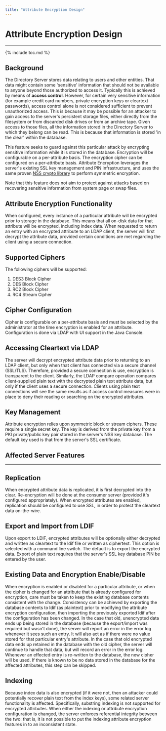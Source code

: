 ```yaml
---
title: "Attribute Encryption Design"
---
```


# Attribute Encryption Design
-----------------------------

{% include toc.md %}

Background
----------

The Directory Server stores data relating to users and other entities. That data might contain some 'sensitive' information that should not be available to anyone beyond those authorized to access it. Typically this is achieved by means of **access control**. However, for certain very sensitive information (for example credit card numbers, private encryption keys or cleartext passwords), access control alone is not considered sufficient to prevent unauthorized access. This is because it may be possible for an attacker to gain access to the server's persistent storage files, either directly from the filesystem or from discarded disk drives or from an archive tape. Given access to those files, all the information stored in the Directory Server to which they belong can be read. This is because that information is stored 'in the clear' within the database.

This feature seeks to guard against this particular attack by encrypting sensitive information while it is stored in the database. Encryption will be configurable on a per-attribute basis. The encryption cipher can be configured on a per-attribute basis. Attribute Encryption leverages the server's existing SSL key management and PIN infrastructure, and uses the same proven [NSS crypto library](http://www.mozilla.org/projects/security/pki/nss/) to perform symmetric encryption.

Note that this feature does not aim to protect against attacks based on recovering sensitive information from system page or swap files.

Attribute Encryption Functionality
---------------------------------

When configured, every instance of a particular attribute will be encrypted prior to storage in the database. This means that all on-disk data for that attribute will be encrypted, including index data. When requested to return an entry with an encrypted attribute to an LDAP client, the server will first decrypt the attribute data, provided certain conditions are met regarding the client using a secure connection.

Supported Ciphers
------------------

The following ciphers will be supported:

1.  DES3 Block Cipher
2.  DES Block Cipher
3.  RC2 Block Cipher
4.  RC4 Stream Cipher

Cipher Configuration
--------------------

Cipher is configurable on a per-attribute basis and must be selected by the administrator at the time encryption is enabled for an attribute. Configuration is done via LDAP with UI support in the Java Console.

Accessing Cleartext via LDAP
----------------------

The server will decrypt encrypted attribute data prior to returning to an LDAP client, but only when that client has connected via a secure channel (SSL/TLS). Therefore, provided a secure connection is use, encryption is transparent to the client. Similarly, the LDAP compare operation compares client-supplied plain text with the decrypted plain text attribute data, but only if the client uses a secure connection. Clients using plain text connections will see the same results as if access control measures were in place to deny their reading or searching on the encrypted attributes.

Key Management
----------------------

Attribute encryption relies upon symmetric block or stream ciphers. These require a single secret key. The key is derived from the private key from a PKI private/public key pair stored in the server's NSS key database. The default key used is that from the server's SSL certificate.

## Affected Server Features
----------------------

Replication
----------------------

When encrypted attribute data is replicated, it is first decrypted into the clear. Re-encryption will be done at the consumer server (provided it's configured appropriately). When encrypted attributes are enabled, replication should be configured to use SSL, in order to protect the cleartext data on-the-wire.

Export and Import from LDIF
---------------------------

Upon export to LDIF, encrypted attributes will be optionally either decrypted and written as cleartext to the ldif file or written as ciphertext. This option is selected with a command line switch. The default is to export the encrypted data. Export of plain text requires that the server's SSL key database PIN be entered by the user.

Existing Data and Encryption Enable/Disable
-------------------------------------------

When encryption is enabled or disabled for a particular attribute, or when the cipher is changed for an attribute that is already configured for encryption, care must be taken to keep the existing database contents consistent with the change. Consistency can be achieved by exporting the database contents to ldif (as plaintext) prior to modifying the attribute encryption configuration, then importing the previously exported ldif after the configuration has been changed. In the case that old, unencrypted data ends up being stored in the database (because the export/import was required but wasn't done), the server will report an error in the error log whenever it sees such an entry. It will also act as if there were no value stored for that particular entry's attribute. In the case that old encrypted data ends up retained in the database with the old cipher, the server will continue to handle that data, but will record an error in the error log. Whenever an effected entry is re-written to the database, the new cipher will be used. If there is known to be no data stored in the database for the affected attributes, this step can be skipped.

Indexing
--------

Because index data is also encrypted (if it were not, then an attacker could potentially recover plain text from the index keys), some related server functionality is affected. Specifically, substring indexing is not supported for encrypted attributes. When either the indexing or attribute encryption configuration is changed, the server enforces referential integrity between the two: that is, it is not possible to put the indexing attribute encryption features in to an inconsistent state.
